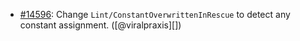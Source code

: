 * [#14596](https://github.com/rubocop/rubocop/pull/14596): Change `Lint/ConstantOverwrittenInRescue` to detect any constant assignment. ([@viralpraxis][])
